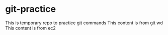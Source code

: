 # git-practice
This is temporary repo to practice git commands
This content is from git wd
This content is from ec2

